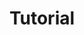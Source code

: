 ---
layout: category
title: Tutorial
slug: tutorial
description: A category for tutorial related posts.
---